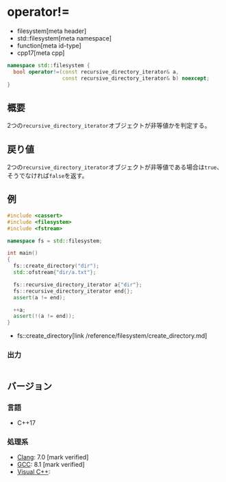 # operator!=
* filesystem[meta header]
* std::filesystem[meta namespace]
* function[meta id-type]
* cpp17[meta cpp]

```cpp
namespace std::filesystem {
  bool operator!=(const recursive_directory_iterator& a,
                  const recursive_directory_iterator& b) noexcept;
}
```

## 概要
2つの`recursive_directory_iterator`オブジェクトが非等値かを判定する。


## 戻り値
2つの`recursive_directory_iterator`オブジェクトが非等値である場合は`true`、そうでなければ`false`を返す。


## 例
```cpp example
#include <cassert>
#include <filesystem>
#include <fstream>

namespace fs = std::filesystem;

int main()
{
  fs::create_directory("dir");
  std::ofstream{"dir/a.txt"};

  fs::recursive_directory_iterator a{"dir"};
  fs::recursive_directory_iterator end{};
  assert(a != end);

  ++a;
  assert(!(a != end));
}
```
* fs::create_directory[link /reference/filesystem/create_directory.md]

### 出力
```
```

## バージョン
### 言語
- C++17

### 処理系
- [Clang](/implementation.md#clang): 7.0 [mark verified]
- [GCC](/implementation.md#gcc): 8.1 [mark verified]
- [Visual C++](/implementation.md#visual_cpp):
